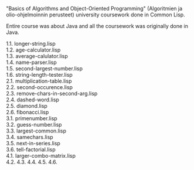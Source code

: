 "Basics of Algorithms and Object-Oriented Programming" (Algoritmien ja olio-ohjelmoinnin perusteet) university coursework done in Common Lisp.

Entire course was about Java and all the coursework was originally done in Java.

1.1. longer-string.lisp  
1.2. age-calculator.lisp  
1.3. average-calulator.lisp  
1.4. name-parser.lisp  
1.5. second-largest-number.lisp  
1.6. string-length-tester.lisp  
2.1. multiplication-table.lisp  
2.2. second-occurence.lisp  
2.3. remove-chars-in-second-arg.lisp  
2.4. dashed-word.lisp  
2.5. diamond.lisp  
2.6. fibonacci.lisp  
3.1. primenumber.lisp  
3.2. guess-number.lisp  
3.3. largest-common.lisp  
3.4. samechars.lisp  
3.5. next-in-series.lisp  
3.6. tell-factorial.lisp  
4.1. larger-combo-matrix.lisp  
4.2.
4.3.
4.4.
4.5.
4.6.
